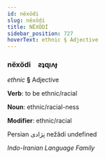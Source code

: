 ```yaml
---
id: nëxödi
slug: nëxödi
title: NËXÖDİ
sidebar_position: 727
hoverText: ethnic § Adjective
---
```


### nëxödi&emsp;<span kind="abugida">ƨʇɋıʌɟ</span>

*ethnic* **§** Adjective

**Verb**: to be ethnic/racial

**Noun**: ethnic/racial-ness

**Modifier**: ethnic/racial

Persian نِژادی nežâdi undefined

*Indo-Iranian Language Family*
